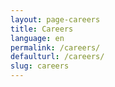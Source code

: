 ```yaml
---
layout: page-careers
title: Careers
language: en
permalink: /careers/
defaulturl: /careers/
slug: careers
---
```

